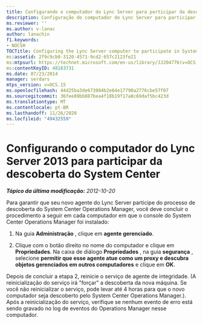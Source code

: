 ```yaml
---
title: Configurando o computador do Lync Server para participar da descoberta do System Center
description: Configuração do computador do Lync Server para participar da descoberta do System Center.
ms.reviewer: ''
ms.author: v-lanac
author: lanachin
f1.keywords:
- NOCSH
TOCTitle: Configuring the Lync Server computer to participate in System Center discovery
ms:assetid: 2f9c9cb0-3120-4571-9cd2-657c2123fe21
ms:mtpsurl: https://technet.microsoft.com/en-us/library/JJ204776(v=OCS.15)
ms:contentKeyID: 48183731
ms.date: 07/23/2014
manager: serdars
mtps_version: v=OCS.15
ms.openlocfilehash: 44d25ba3de673084b2e64e17790a2776cbe57f07
ms.sourcegitcommit: 36fee89bb887bea4f18b19f17a8c69daf5bc423d
ms.translationtype: MT
ms.contentlocale: pt-BR
ms.lasthandoff: 11/26/2020
ms.locfileid: "49432559"
---
```

# <a name="configuring-the-lync-server-2013-computer-to-participate-in-system-center-discovery"></a>Configurando o computador do Lync Server 2013 para participar da descoberta do System Center

<div data-xmlns="http://www.w3.org/1999/xhtml">

<div class="topic" data-xmlns="http://www.w3.org/1999/xhtml" data-msxsl="urn:schemas-microsoft-com:xslt" data-cs="https://msdn.microsoft.com/">

<div data-asp="https://msdn2.microsoft.com/asp">



</div>

<div id="mainSection">

<div id="mainBody">

<span> </span>

_**Tópico da última modificação:** 2012-10-20_

Para garantir que seu novo agente do Lync Server participe do processo de descoberta do System Center Operations Manager, você deve concluir o procedimento a seguir em cada computador em que o console do System Center Operations Manager foi instalado:

1.  Na guia **Administração** , clique em **agente gerenciado**.

2.  Clique com o botão direito no nome do computador e clique em **Propriedades**. Na caixa de diálogo **Propriedades** , na guia **segurança** , selecione **permitir que esse agente atue como um proxy e descubra objetos gerenciados em outros computadores** e clique em **OK**.

Depois de concluir a etapa 2, reinicie o serviço de agente de integridade. (A reinicialização do serviço irá "forçar" a descoberta da nova máquina. Se você não reinicializar o serviço, pode levar até 4 horas para que o novo computador seja descoberto pelo System Center Operations Manager.). Após a reinicialização do serviço, verifique se nenhum evento de erro está sendo gravado no log de eventos do Operations Manager nesse computador.

</div>

<span> </span>

</div>

</div>

</div>

